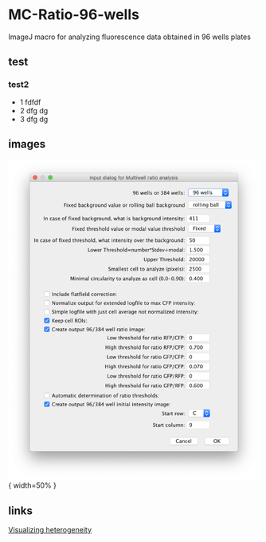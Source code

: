 # MC-Ratio-96-wells
ImageJ macro for analyzing fluorescence data obtained in 96 wells plates

## test

### test2
- 1 fdfdf
- 2 dfg dg
- 3 dfg dg

## images
![alt text](https://github.com/molcyto/MC-Ratio-96-wells/blob/master/Screenshot%20Ratio_96wells_macro_v6.png "Screenshot Ratio-96-wells macro"){ width=50% }

## links
[Visualizing heterogeneity](http://thenode.biologists.com/visualizing-heterogeneity-of-imaging-data/research/)
